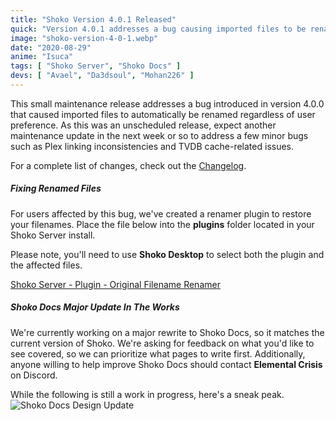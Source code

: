 ```yaml
---
title: "Shoko Version 4.0.1 Released"
quick: "Version 4.0.1 addresses a bug causing imported files to be renamed automatically and includes a plugin to restore original filenames."
image: "shoko-version-4-0-1.webp"
date: "2020-08-29"
anime: "Isuca"
tags: [ "Shoko Server", "Shoko Docs" ]
devs: [ "Avael", "Da3dsoul", "Mohan226" ]
---
```


This small maintenance release addresses a bug introduced in version 4.0.0 that caused imported files to automatically be renamed regardless of user preference. As this was an unscheduled release, expect another maintenance update in the next week or so to address a few minor bugs such as Plex linking inconsistencies and TVDB cache-related issues.

For a complete list of changes, check out the [Changelog](https://docs.shokoanime.com/changelog).

##### Fixing Renamed Files

For users affected by this bug, we've created a renamer plugin to restore your filenames. Place the file below into the **plugins** folder located in your Shoko Server install.

Please note, you'll need to use **Shoko Desktop** to select both the plugin and the affected files.

[Shoko Server - Plugin - Original Filename Renamer](https://shokoanime.com/files/shoko-server/plugins/renamer/Shoko.Plugin.OriginalNameRenamer.zip)

##### Shoko Docs Major Update In The Works

We're currently working on a major rewrite to Shoko Docs, so it matches the current version of Shoko. We're asking for feedback on what you'd like to see covered, so we can prioritize what pages to write first. Additionally, anyone willing to help improve Shoko Docs should contact **Elemental Crisis** on Discord.

While the following is still a work in progress, here's a sneak peak.
![Shoko Docs Design Update](/images/blog/shoko-version-4-0-0-docs.webp)
